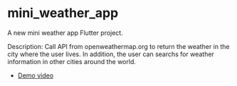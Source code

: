 # mini_weather_app

A new mini weather app Flutter project.

Description: Call API from openweathermap.org to return the weather in the city where the user lives. In addition, the user can searchs for weather information in other cities around the world.

- [Demo video](https://drive.google.com/file/d/1bRWAfyAoorCXv-xUiFzhfF2m43HciA-5/view?usp=sharing)


